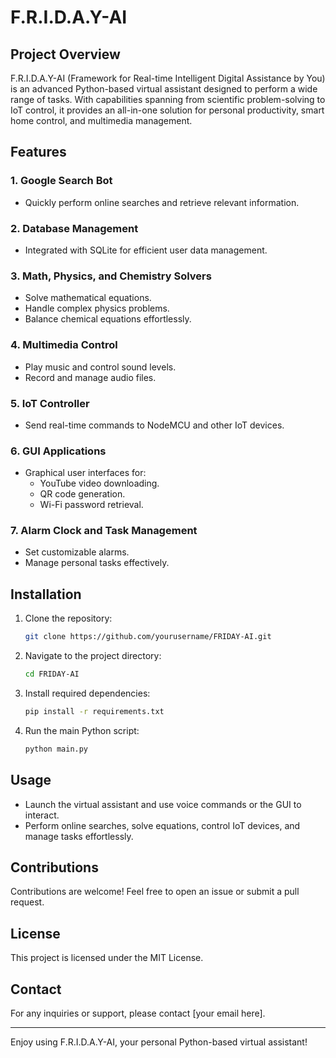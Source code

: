 # F.R.I.D.A.Y-AI

## Project Overview
F.R.I.D.A.Y-AI (Framework for Real-time Intelligent Digital Assistance by You) is an advanced Python-based virtual assistant designed to perform a wide range of tasks. With capabilities spanning from scientific problem-solving to IoT control, it provides an all-in-one solution for personal productivity, smart home control, and multimedia management.

## Features

### 1. Google Search Bot
- Quickly perform online searches and retrieve relevant information.

### 2. Database Management
- Integrated with SQLite for efficient user data management.

### 3. Math, Physics, and Chemistry Solvers
- Solve mathematical equations.
- Handle complex physics problems.
- Balance chemical equations effortlessly.

### 4. Multimedia Control
- Play music and control sound levels.
- Record and manage audio files.

### 5. IoT Controller
- Send real-time commands to NodeMCU and other IoT devices.

### 6. GUI Applications
- Graphical user interfaces for:
  - YouTube video downloading.
  - QR code generation.
  - Wi-Fi password retrieval.

### 7. Alarm Clock and Task Management
- Set customizable alarms.
- Manage personal tasks effectively.

## Installation
1. Clone the repository:
   ```bash
   git clone https://github.com/yourusername/FRIDAY-AI.git
   ```
2. Navigate to the project directory:
   ```bash
   cd FRIDAY-AI
   ```
3. Install required dependencies:
   ```bash
   pip install -r requirements.txt
   ```
4. Run the main Python script:
   ```bash
   python main.py
   ```

## Usage
- Launch the virtual assistant and use voice commands or the GUI to interact.
- Perform online searches, solve equations, control IoT devices, and manage tasks effortlessly.

## Contributions
Contributions are welcome! Feel free to open an issue or submit a pull request.

## License
This project is licensed under the MIT License.

## Contact
For any inquiries or support, please contact [your email here].

---
Enjoy using F.R.I.D.A.Y-AI, your personal Python-based virtual assistant!


